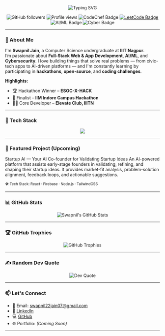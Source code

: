<!-- GitHub Banner -->
<!-- Typing SVG Banner (wrapped correctly) -->
<div align="center">
  <img src="https://readme-typing-svg.demolab.com?font=Fira+Code&duration=3000&pause=1000&color=00F7FF&center=true&vCenter=true&multiline=true&width=700&height=100&lines=Hi+I'm+Swapnil+Jain;CS+Undergrad+at+IIIT+Nagpur;Full-Stack+Dev+%7C+AI/ML+Enthusiast+%7C+Cybersecurity+Explorer" alt="Typing SVG" />
</div>

<p align="center">
  <img src="https://img.shields.io/github/followers/swapnil220705?label=Followers&style=social" alt="GitHub followers" />
  <img src="https://komarev.com/ghpvc/?username=swapnil220705&label=Profile+Views&color=0e75b6&style=flat" alt="Profile views" />
  <img src="https://img.shields.io/badge/CodeChef-★★%20(2%20Star)-orange?style=flat&logo=codechef" alt="CodeChef Badge" />
  <a href="https://leetcode.com/swapnil_2207/" target="_blank">
    <img src="https://img.shields.io/badge/LeetCode-Profile-yellow?style=flat&logo=leetcode" alt="LeetCode Badge" />
  </a>
  <img src="https://img.shields.io/badge/AI%2FML-Enthusiast-blueviolet" alt="AI/ML Badge" />
  <img src="https://img.shields.io/badge/Cybersecurity-Explorer-darkred" alt="Cyber Badge" />
</p>



---

### 👋 About Me

I'm **Swapnil Jain**, a Computer Science undergraduate at **IIIT Nagpur**.  
I’m passionate about **Full-Stack Web & App Development**, **AI/ML**, and **Cybersecurity**. I love building things that solve real problems — from civic-tech apps to AI-driven platforms — and I'm constantly learning by participating in **hackathons**, **open-source**, and **coding challenges**.

**Highlights:**
- 🏆 Hackathon Winner – **ESOC-X-HACK**
- 🎯 Finalist – **IIM Indore Campus Hackathon**
- 👨‍💻 Core Developer – **Elevate Club, IIITN**

---

### 🧰 Tech Stack

<p align="center">
  <img src="https://skillicons.dev/icons?i=c,cpp,java,js,html,css,tailwind,react,nextjs,flutter,dart,nodejs,express,mongodb,firebase,python,tensorflow,git,github,figma,linux,postman,vscode,docker" />
</p>

---

### 🚀 Featured Project (Upcoming)

Startup AI — Your AI Co-founder for Validating Startup Ideas
An AI-powered platform that assists early-stage founders in validating, refining, and shaping their startup ideas.
It provides market-fit analysis, problem-solution alignment, feedback loops, and actionable suggestions.

<sub>🛠️ Tech Stack: React · Firebase · Node.js · TailwindCSS </sub>

---

### 📊 GitHub Stats

<p align="center">
  <img src="https://github-readme-stats.vercel.app/api?username=swapnil220705&show_icons=true&theme=tokyonight" alt="Swapnil's GitHub Stats" />
</p>

---

### 🏆 GitHub Trophies

<p align="center">
  <img src="https://github-profile-trophy.vercel.app/?username=swapnil220705&theme=tokyonight&no-frame=true&column=7&margin-w=5" alt="GitHub Trophies" />
</p>

---

### ✍️ Random Dev Quote

<p align="center">
  <img src="https://quotes-github-readme.vercel.app/api?type=horizontal&theme=dark" alt="Dev Quote" />
</p>

---

### 📫 Let's Connect

- 📧 Email: [swapnil22jain07@gmail.com](mailto:swapnil22jain07@gmail.com)  
- 🔗 [LinkedIn](https://www.linkedin.com/in/swapnil-jain-71ab66295)  
- 💻 [GitHub](https://github.com/swapnil220705)  
- 🌐 Portfolio: *(Coming Soon)*

---
